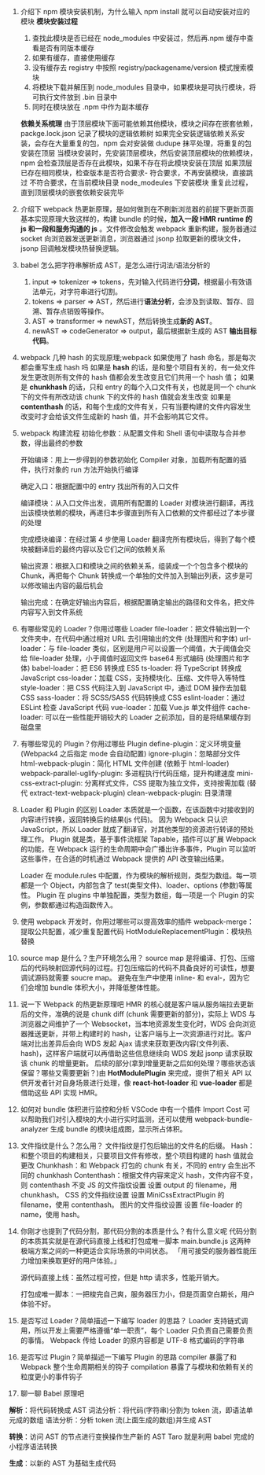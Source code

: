 1. 介绍下 npm 模块安装机制，为什么输入 npm install 就可以自动安装对应的模块
   **模块安装过程**

   1. 查找此模块是否已经在 node_modules 中安装过，然后再.npm 缓存中查看是否有同版本缓存
   2. 如果有缓存，直接使用缓存
   3. 没有缓存去 registry 中按照 registry/packagename/version 模式搜索模块
   4. 将模块下载并解压到 node_modules 目录中，如果模块是可执行模块，将可执行文件放到 .bin 目录中
   5. 同时在模块放在 .npm 中作为副本缓存

   **依赖关系梳理**
   由于顶层模块下面可能依赖其他模块，模块之间存在嵌套依赖，packge.lock.json 记录了模块的逻辑依赖树
   如果完全安装逻辑依赖关系安装，会存在大量重复的包，npm 会对安装做 dudupe 抹平处理，将重复的包安装在顶层
   当模块安装时，先安装顶层模块，然后安装顶层模块的依赖模块，npm 会检查顶层是否存在此模块，如果不存在将此模块安装在顶层
   如果顶层已存在相同模块，检查版本是否符合要求-
   符合要求，不再安装模块，直接跳过
   不符合要求，在当前模块目录 node_modeules 下安装模块
   重复此过程，直到顶层模块的嵌套依赖安装完毕

2. 介绍下 webpack 热更新原理，是如何做到在不刷新浏览器的前提下更新页面
   基本实现原理大致这样的，构建 bundle 的时候，**加入一段 HMR runtime 的 js 和一段和服务沟通的 js** 。文件修改会触发 webpack 重新构建，服务器通过 socket 向浏览器发送更新消息，浏览器通过 jsonp 拉取更新的模块文件，jsonp 回调触发模块热替换逻辑。

3. babel 怎么把字符串解析成 AST，是怎么进行词法/语法分析的
   1. input => tokenizer => tokens，先对输入代码进行**分词**，根据最小有效语法单元，对字符串进行切割。
   2. tokens => parser => AST，然后进行**语法分析**，会涉及到读取、暂存、回溯、暂存点销毁等操作。
   3. AST => transformer => newAST，然后转换生成**新的 AST**。
   4. newAST => codeGenerator => output，最后根据新生成的 AST **输出目标代码**。
4. webpack 几种 hash 的实现原理;webpack 如果使用了 hash 命名，那是每次都会重写生成 hash 吗
   如果是 **hash** 的话，是和整个项目有关的，有一处文件发生更改则所有文件的 hash 值都会发生改变且它们共用一个 hash 值；
   如果是 **chunkhash** 的话，只和 entry 的每个入口文件有关，也就是同一个 chunk 下的文件有所改动该 chunk 下的文件的 hash 值就会发生改变
   如果是 **contenthash** 的话，和每个生成的文件有关，只有当要构建的文件内容发生改变时才会给该文件生成新的 hash 值，并不会影响其它文件。
5. webpack 构建流程
   初始化参数：从配置文件和 Shell 语句中读取与合并参数，得出最终的参数

   开始编译：用上一步得到的参数初始化 Compiler 对象，加载所有配置的插件，执行对象的 run 方法开始执行编译

   确定入口：根据配置中的 entry 找出所有的入口文件

   编译模块：从入口文件出发，调用所有配置的 Loader 对模块进行翻译，再找出该模块依赖的模块，再递归本步骤直到所有入口依赖的文件都经过了本步骤的处理

   完成模块编译：在经过第 4 步使用 Loader 翻译完所有模块后，得到了每个模块被翻译后的最终内容以及它们之间的依赖关系

   输出资源：根据入口和模块之间的依赖关系，组装成一个个包含多个模块的 Chunk，再把每个 Chunk 转换成一个单独的文件加入到输出列表，这步是可以修改输出内容的最后机会

   输出完成：在确定好输出内容后，根据配置确定输出的路径和文件名，把文件内容写入到文件系统

6. 有哪些常见的 Loader？你用过哪些 Loader
   file-loader：把文件输出到一个文件夹中，在代码中通过相对 URL 去引用输出的文件 (处理图片和字体)
   url-loader：与 file-loader 类似，区别是用户可以设置一个阈值，大于阈值会交给 file-loader 处理，小于阈值时返回文件 base64 形式编码 (处理图片和字体)
   babel-loader：把 ES6 转换成 ES5
   ts-loader: 将 TypeScript 转换成 JavaScript
   css-loader：加载 CSS，支持模块化、压缩、文件导入等特性
   style-loader：把 CSS 代码注入到 JavaScript 中，通过 DOM 操作去加载 CSS
   sass-loader：将 SCSS/SASS 代码转换成 CSS
   eslint-loader：通过 ESLint 检查 JavaScript 代码
   vue-loader：加载 Vue.js 单文件组件
   cache-loader: 可以在一些性能开销较大的 Loader 之前添加，目的是将结果缓存到磁盘里
7. 有哪些常见的 Plugin？你用过哪些 Plugin
   define-plugin：定义环境变量 (Webpack4 之后指定 mode 会自动配置)
   ignore-plugin：忽略部分文件
   html-webpack-plugin：简化 HTML 文件创建 (依赖于 html-loader)
   webpack-parallel-uglify-plugin: 多进程执行代码压缩，提升构建速度
   mini-css-extract-plugin: 分离样式文件，CSS 提取为独立文件，支持按需加载 (替代 extract-text-webpack-plugin)
   clean-webpack-plugin: 目录清理
8. Loader 和 Plugin 的区别
   Loader 本质就是一个函数，在该函数中对接收到的内容进行转换，返回转换后的结果(js 代码)。
   因为 Webpack 只认识 JavaScript，所以 Loader 就成了翻译官，对其他类型的资源进行转译的预处理工作。
   Plugin 就是类，基于事件流框架 Tapable，插件可以扩展 Webpack 的功能，在 Webpack 运行的生命周期中会广播出许多事件，Plugin 可以监听这些事件，在合适的时机通过 Webpack 提供的 API 改变输出结果。

   Loader 在 module.rules 中配置，作为模块的解析规则，类型为数组。每一项都是一个 Object，内部包含了 test(类型文件)、loader、options (参数)等属性。
   Plugin 在 plugins 中单独配置，类型为数组，每一项是一个 Plugin 的实例，参数都通过构造函数传入。

9. 使用 webpack 开发时，你用过哪些可以提高效率的插件
   webpack-merge：提取公共配置，减少重复配置代码
   HotModuleReplacementPlugin：模块热替换
10. source map 是什么？生产环境怎么用？
    source map 是将编译、打包、压缩后的代码映射回源代码的过程。打包压缩后的代码不具备良好的可读性，想要调试源码就需要 soucre map。
    避免在生产中使用 inline- 和 eval-，因为它们会增加 bundle 体积大小，并降低整体性能。
11. 说一下 Webpack 的热更新原理吧
    HMR 的核心就是客户端从服务端拉去更新后的文件，准确的说是 chunk diff (chunk 需要更新的部分)，实际上 WDS 与浏览器之间维护了一个 Websocket，当本地资源发生变化时，WDS 会向浏览器推送更新，并带上构建时的 hash，让客户端与上一次资源进行对比。客户端对比出差异后会向 WDS 发起 Ajax 请求来获取更改内容(文件列表、hash)，这样客户端就可以再借助这些信息继续向 WDS 发起 jsonp 请求获取该 chunk 的增量更新。
    后续的部分(拿到增量更新之后如何处理？哪些状态该保留？哪些又需要更新？)由 **HotModulePlugin** 来完成，提供了相关 API 以供开发者针对自身场景进行处理，像 **react-hot-loader** 和 **vue-loader** 都是借助这些 API 实现 HMR。
12. 如何对 bundle 体积进行监控和分析
    VSCode 中有一个插件 Import Cost 可以帮助我们对引入模块的大小进行实时监测，还可以使用 webpack-bundle-analyzer 生成 bundle 的模块组成图，显示所占体积。
13. 文件指纹是什么？怎么用？
    文件指纹是打包后输出的文件名的后缀。
    Hash：和整个项目的构建相关，只要项目文件有修改，整个项目构建的 hash 值就会更改
    Chunkhash：和 Webpack 打包的 chunk 有关，不同的 entry 会生出不同的 chunkhash
    Contenthash：根据文件内容来定义 hash，文件内容不变，则 contenthash 不变
    JS 的文件指纹设置
    设置 output 的 filename，用 chunkhash。
    CSS 的文件指纹设置
    设置 MiniCssExtractPlugin 的 filename，使用 contenthash。
    图片的文件指纹设置
    设置 file-loader 的 name，使用 hash。
14. 你刚才也提到了代码分割，那代码分割的本质是什么？有什么意义呢
    代码分割的本质其实就是在源代码直接上线和打包成唯一脚本 main.bundle.js 这两种极端方案之间的一种更适合实际场景的中间状态。
    「用可接受的服务器性能压力增加来换取更好的用户体验。」

    源代码直接上线：虽然过程可控，但是 http 请求多，性能开销大。

    打包成唯一脚本：一把梭完自己爽，服务器压力小，但是页面空白期长，用户体验不好。

15. 是否写过 Loader？简单描述一下编写 loader 的思路？
    Loader 支持链式调用，所以开发上需要严格遵循“单一职责”，每个 Loader 只负责自己需要负责的事情。
    Webpack 传给 Loader 的原内容都是 UTF-8 格式编码的字符串
16. 是否写过 Plugin？简单描述一下编写 Plugin 的思路
    compiler 暴露了和 Webpack 整个生命周期相关的钩子
    compilation 暴露了与模块和依赖有关的粒度更小的事件钩子
17. 聊一聊 Babel 原理吧

**解析**：将代码转换成 AST
词法分析：将代码(字符串)分割为 token 流，即语法单元成的数组
语法分析：分析 token 流(上面生成的数组)并生成 AST

**转换**：访问 AST 的节点进行变换操作生产新的 AST
Taro 就是利用 babel 完成的小程序语法转换

**生成**：以新的 AST 为基础生成代码
